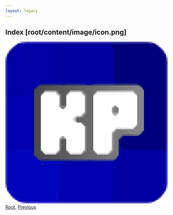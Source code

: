 ```yaml
---
layout: legacy
---
```

## Index [root/content/image/icon.png]
![icon.png](/assets/images/icon.png)
[Root](/), [Previous](.././)

